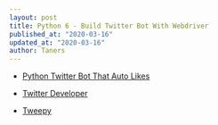 ```yaml
---
layout: post
title: Python 6 - Build Twitter Bot With Webdriver
published_at: "2020-03-16"
updated_at: "2020-03-16"
author: Taners
---
```


- [Python Twitter Bot That Auto Likes](https://www.youtube.com/watch?v=ppPKeIDjcCs&list=PLDyQo7g0_nsULCDha3lv7rw2t6AnhNTHV&index=7)

- [Twitter Developer](https://developer.twitter.com/)

- [Tweepy](http://docs.tweepy.org/en/latest/)

